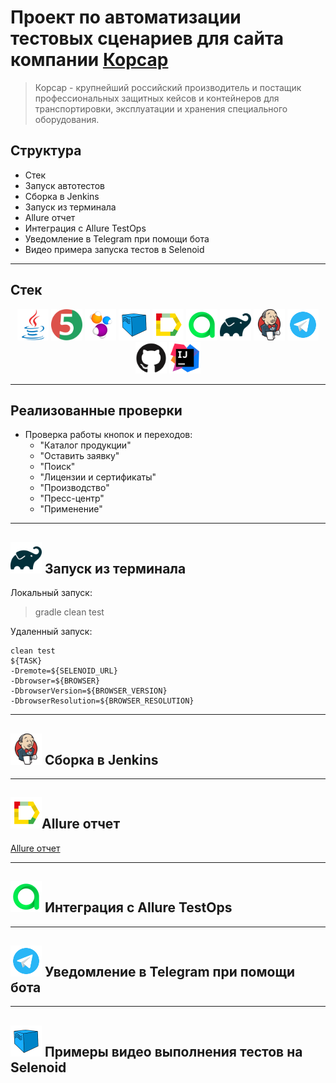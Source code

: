 # Проект по автоматизации тестовых сценариев для сайта компании [Корсар](https://korsarcase.ru/)

> Корсар - крупнейший российский производитель и постащик профессиональных защитных кейсов и контейнеров
> для транспортировки, эксплуатации и хранения специального оборудования.

## Структура

* Стек
* Запуск автотестов
* Сборка в Jenkins
* Запуск из терминала
* Allure отчет
* Интеграция с Allure TestOps
*  Уведомление в Telegram при помощи бота
* Видео примера запуска тестов в Selenoid
---

## Стек

<p align="center">  
<a href="https://www.java.com/"><img src='media/icons/java.svg' width="50"/></a> 
<a href="https://junit.org/junit5/"><img src='media/icons/junit.svg' width="50"/></a> 
<a href="https://selenide.org/"><img src='media/icons/Selenide.svg' width="50"/></a> 
<a href="https://aerokube.com/selenoid/"><img src='media/icons/Selenoid.svg' width="50"/></a> 
<a href="https://allurereport.org/"><img src='media/icons/Allure_Report.svg' width="50"/></a> 
<img src='media/icons/Allure_TO.svg' width="50"/></a> 
<a href="https://gradle.org/"><img src='media/icons/gradle.svg' width="50"/></a> 
<a href="https://www.jenkins.io/"><img src='media/icons/jenkins.svg' width="50"/></a> 
<a href="https://web.telegram.org/"><img src='media/icons/telegram.svg' width="50"/></a> 
<a href="https://github.com/"><img src='media/icons/github.svg' width="50"/></a> 
<a href="https://www.jetbrains.com/idea/"><img src='media/icons/intellij.svg' width="50"/></a> 
</p>

---

## Реализованные проверки
- Проверка работы кнопок и переходов:
  - "Каталог продукции"
  - "Оставить заявку"
  - "Поиск"
  - "Лицензии и сертификаты"
  - "Производство"
  - "Пресс-центр"
  - "Применение"
---

## <img src='media/icons/gradle.svg' width="50"/> Запуск из терминала

Локальный запуск:

>gradle clean test
>
Удаленный запуск:
```
clean test
${TASK} 
-Dremote=${SELENOID_URL}  
-Dbrowser=${BROWSER}  
-DbrowserVersion=${BROWSER_VERSION}  
-DbrowserResolution=${BROWSER_RESOLUTION}
```
---

## <img src='media/icons/jenkins.svg' width="50"/> Сборка в Jenkins

---

## <img src='media/icons/Allure_Report.svg' width="50"/>Allure отчет
[Allure отчет]()

---
## <img src='media/icons/Allure_TO.svg' width="50"/> Интеграция с Allure TestOps

---
## <img src='media/icons/telegram.svg' width="50"/> Уведомление в Telegram при помощи бота

---
## <img src='media/icons/Selenoid.svg' width="50"/> Примеры видео выполнения тестов на Selenoid
